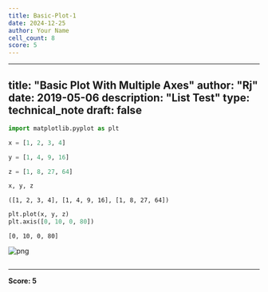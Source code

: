 ```yaml
---
title: Basic-Plot-1
date: 2024-12-25
author: Your Name
cell_count: 8
score: 5
---
```


---
title: "Basic Plot With Multiple Axes"
author: "Rj"
date: 2019-05-06
description: "List Test"
type: technical_note
draft: false
---

```python
import matplotlib.pyplot as plt
```


```python
x = [1, 2, 3, 4]
```


```python
y = [1, 4, 9, 16]
```


```python
z = [1, 8, 27, 64]
```


```python
x, y, z
```




    ([1, 2, 3, 4], [1, 4, 9, 16], [1, 8, 27, 64])




```python
plt.plot(x, y, z)
plt.axis([0, 10, 0, 80])
```




    [0, 10, 0, 80]




    
![png](/mlnotes/images/basic-plot-1_6_1.png)
    



```python

```


---
**Score: 5**